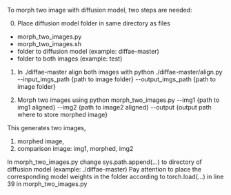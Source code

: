 To morph two image with diffusion model, two steps are needed:

0. Place diffusion model folder in same directory as files
- morph_two_images.py
- morph_two_images.sh
- folder to diffusion model (example: diffae-master)
- folder to both images (example: test)

1. In ./diffae-master align both images with 
python ./diffae-master/align.py --input_imgs_path {path to image folder} --output_imgs_path {path to image folder}

2. Morph two images using
python morph_two_images.py --img1 {path to img1 aligned} --img2 {path to image2 aligned} --output {output path where to store morphed image}

This generates two images, 
1. morphed image, 
2. comparison image:  img1, morphed, img2

In morph_two_images.py change sys.path.append(...) to directory of diffusion model (example: ./diffae-master)
Pay attention to place the corresponding model weights in the folder according to torch.load(...) in line 39 in morph_two_images.py